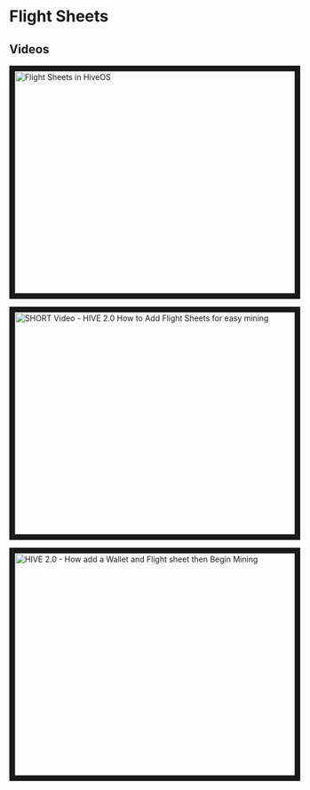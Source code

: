 # Flight Sheets

## Videos

<a href="http://www.youtube.com/watch?feature=player_embedded&v=4si1DDsID3s
" target="_blank"><img src="http://img.youtube.com/vi/4si1DDsID3s/0.jpg"
alt="Flight Sheets in HiveOS" width="630" height="400" border="10" /></a>

<a href="http://www.youtube.com/watch?feature=player_embedded&v=lHRRfa4YqyQ
" target="_blank"><img src="http://img.youtube.com/vi/lHRRfa4YqyQ/0.jpg"
alt="SHORT Video - HIVE 2.0 How to Add Flight Sheets for easy mining" width="630" height="400" border="10" /></a>

<a href="http://www.youtube.com/watch?feature=player_embedded&v=EX6CZ29zOkE
" target="_blank"><img src="http://img.youtube.com/vi/EX6CZ29zOkE/0.jpg"
alt="HIVE 2.0 - How add a Wallet and Flight sheet then Begin Mining" width="630" height="400" border="10" /></a>
